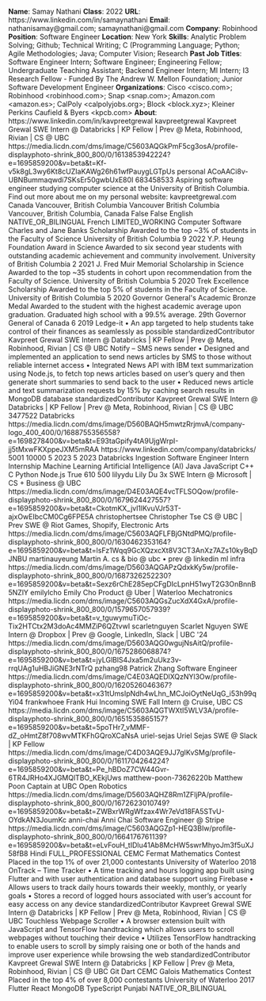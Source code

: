 **Name**: Samay Nathani
**Class**: 2022
**URL**: https://www\.linkedin\.com/in/samaynathani
**Email**: nathanisamay@gmail\.com; samaynathani@gmail\.com
**Company**: Robinhood
**Position**: Software Engineer
**Location**: New York
**Skills**: Analytic Problem Solving; Github; Technical Writing; C \(Programming Language; Python; Agile Methodologies; Java; Computer Vision; Research
**Past Job Titles**: Software Engineer Intern; Software Engineer; Engineering Fellow; Undergraduate Teaching Assistant; Backend Engineer Intern; Ml Intern; I3 Research Fellow \- Funded By The Andrew W\. Mellon Foundation; Junior Software Development Engineer
**Organizations**: Cisco <cisco\.com>; Robinhood <robinhood\.com>; Snap <snap\.com>; Amazon\.com <amazon\.es>; CalPoly <calpolyjobs\.org>; Block <block\.xyz>; Kleiner Perkins Caufield & Byers <kpcb\.com>
**About**: https://www\.linkedin\.com/in/kavpreetgrewal kavpreetgrewal Kavpreet Grewal SWE Intern @ Databricks | KP Fellow | Prev @ Meta, Robinhood, Rivian | CS @ UBC https://media\.licdn\.com/dms/image/C5603AQGkPmF5cg3osA/profile\-displayphoto\-shrink\_800\_800/0/1613853942224?e=1695859200&v=beta&t=Kf\-v5k8gL3wy6Kt8cUZIaKAWg26h61wfPauygLGTpUs personal ACoAACi8v\-UBNBummaqwdi7SKsEr50gwbUxE80I 683458533 Aspiring software engineer studying computer science at the University of British Columbia\. Find out more about me on my personal website: kavpreetgrewal\.com Canada Vancouver, British Columbia Vancouver British Columbia Vancouver, British Columbia, Canada False False English NATIVE\_OR\_BILINGUAL French LIMITED\_WORKING Computer Software Charles and Jane Banks Scholarship Awarded to the top ~3% of students in the Faculty of Science University of British Columbia 9 2022 Y\.P\. Heung Foundation Award in Science Awarded to six second year students with outstanding academic achievement and community involvement\. University of British Columbia 2 2021 J\. Fred Muir Memorial Scholarship in Science Awarded to the top ~35 students in cohort upon recommendation from the Faculty of Science\. University of British Columbia 5 2020 Trek Excellence Scholarship Awarded to the top 5% of students in the Faculty of Science\. University of British Columbia 5 2020 Governor General's Academic Bronze Medal Awarded to the student with the highest academic average upon graduation\.  Graduated high school with a 99\.5% average\. 29th Governor General of Canada 6 2019 Ledge\-it • An app targeted to help students take control of their finances as seamlessly as possible standardizedContributor Kavpreet Grewal SWE Intern @ Databricks | KP Fellow | Prev @ Meta, Robinhood, Rivian | CS @ UBC Notify – SMS news sender • Designed and implemented an application to send news articles by SMS to those without reliable internet access • Integrated News API with IBM text summarization using Node\.js, to fetch top news articles based on user’s query and then generate short summaries to send back to the user • Reduced news article and text summarization requests by 15% by caching search results in MongoDB database standardizedContributor Kavpreet Grewal SWE Intern @ Databricks | KP Fellow | Prev @ Meta, Robinhood, Rivian | CS @ UBC 3477522 Databricks https://media\.licdn\.com/dms/image/D560BAQH5mwtzRrjmvA/company\-logo\_400\_400/0/1688755356558?e=1698278400&v=beta&t=E93taGpify4tA9UjgWrpI\-jj5tMxwFKXppeJXM5mRAA https://www\.linkedin\.com/company/databricks/ 5001 10000 5 2023 5 2023 Databricks Ingestion Software Engineer Intern Internship Machine Learning Artificial Intelligence \(AI\) Java JavaScript C\+\+ C Python Node\.js True 610 500 lilyydu Lily Du 3x SWE Intern @ Microsoft | CS \+ Business @ UBC https://media\.licdn\.com/dms/image/D4E03AQE4vcTFLSOQow/profile\-displayphoto\-shrink\_800\_800/0/1679624427557?e=1695859200&v=beta&t=CkotmKX\_jvl1lKvuVJr53T\-ajxOwEIbcCM0Cg6FPE5A christophertsee Christopher Tse CS @ UBC | Prev SWE @ Riot Games, Shopify, Electronic Arts https://media\.licdn\.com/dms/image/C5603AQFLFBjGNtdPMQ/profile\-displayphoto\-shrink\_800\_800/0/1630462353164?e=1695859200&v=beta&t=lsFz1Wqq9GcXQzxcXt8V3CT3AnXz7AZs10kyBqDJNBU martinauyeung Martin A\. cs & bio @ ubc • prev @ linkedin ml infra https://media\.licdn\.com/dms/image/D5603AQGAPzQdxkKy5w/profile\-displayphoto\-shrink\_800\_800/0/1687326252230?e=1695859200&v=beta&t=Sexz6rChE285epCFgDIcLpnH51wyT2G3OnBnnB5NZlY emilylcho Emily Cho Product @ Uber | Waterloo Mechatronics https://media\.licdn\.com/dms/image/C5603AQGsZucXdX4GxA/profile\-displayphoto\-shrink\_800\_800/0/1579657057939?e=1695859200&v=beta&t=v\_tguwymuTiOc\-Tix2HTCtx2M3doAc4MMZiP6QZtvwI scarletnguyen Scarlet Nguyen SWE Intern @ Dropbox | Prev @ Google, LinkedIn, Slack | UBC '24 https://media\.licdn\.com/dms/image/D5603AQG0wgujNsAitQ/profile\-displayphoto\-shrink\_800\_800/0/1675286068874?e=1695859200&v=beta&t=jyLGlBlS4Jxa5m2uUkz3v\-rrqUAg1uHBJiGNE3rNTrQ pzhang98 Patrick Zhang Software Engineer https://media\.licdn\.com/dms/image/C4E03AQEDlXQzNYl3Ow/profile\-displayphoto\-shrink\_800\_800/0/1620526046367?e=1695859200&v=beta&t=x31tUmsIpNdh4wLhn\_MCJoiOytNeUqG\_i53h99qYi04 frankwhoee Frank Hui Incoming SWE Fall Intern @ Cruise, UBC CS https://media\.licdn\.com/dms/image/C5603AQGTWXtI5WLV3A/profile\-displayphoto\-shrink\_800\_800/0/1651535865157?e=1695859200&v=beta&t=5poTHr7\_vMMF\-dZ\_oHmtZ8f708wvMTKFhGQroXCaNsA uriel\-sejas Uriel Sejas SWE @ Slack | KP Fellow https://media\.licdn\.com/dms/image/C4D03AQE9JJ7gIKvSMg/profile\-displayphoto\-shrink\_800\_800/0/1611704264224?e=1695859200&v=beta&t=Pe\_hBDoZ7CW44Gvr\-6TR4JRHo4XJGMQlTBO\_KEkjUws matthew\-poon\-73626220b Matthew Poon Captain at UBC Open Robotics https://media\.licdn\.com/dms/image/D5603AQHZ8Rm1ZFljPA/profile\-displayphoto\-shrink\_800\_800/0/1672623010749?e=1695859200&v=beta&t=ZWBxrWRgWfzax4Wr7eVd18FA5STvU\-OYdkAN3JoumKc anni\-chai Anni Chai Software Engineer @ Stripe https://media\.licdn\.com/dms/image/C5603AQGZp1\-HEQ3BIw/profile\-displayphoto\-shrink\_800\_800/0/1664176761139?e=1695859200&v=beta&t=eLvFouH\_tIDlu41Ab8McHW5swrMhyoJm3f5uXJ58fB8 Hindi FULL\_PROFESSIONAL CEMC Fermat Mathematics Contest Placed in the top 1% of over 21,000 contestants University of Waterloo 2018 OnTrack – Time Tracker • A time tracking and hours logging app built using Flutter and with user authentication and database support using Firebase • Allows users to track daily hours towards their weekly, monthly, or yearly goals • Stores a record of logged hours associated with user’s account for easy access on any device standardizedContributor Kavpreet Grewal SWE Intern @ Databricks | KP Fellow | Prev @ Meta, Robinhood, Rivian | CS @ UBC Touchless Webpage Scroller • A browser extension built with JavaScript and TensorFlow handtracking which allows users to scroll webpages without touching their device • Utilizes TensorFlow handtracking to enable users to scroll by simply raising one or both of the hands and improve user experience while browsing the web standardizedContributor Kavpreet Grewal SWE Intern @ Databricks | KP Fellow | Prev @ Meta, Robinhood, Rivian | CS @ UBC Git Dart CEMC Galois Mathematics Contest Placed in the top 4% of over 8,000 contestants University of Waterloo 2017 Flutter React MongoDB TypeScript Punjabi NATIVE\_OR\_BILINGUAL
